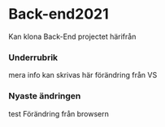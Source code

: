 # Back-end2021
Kan klona Back-End projectet härifrån
### Underrubrik
mera info kan skrivas här
förändring från VS
### Nyaste ändringen
test 
Förändring från browsern
